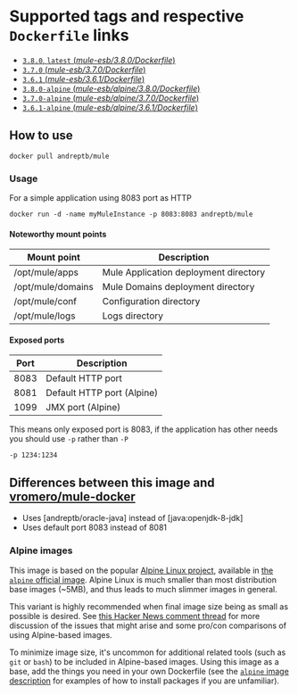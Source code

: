 # Supported tags and respective `Dockerfile` links


-	[`3.8.0`, `latest`  (*mule-esb/3.8.0/Dockerfile*)](https://github.com/andreptb/Dockerfiles/blob/master/mule-esb/3.8.0/Dockerfile)
-	[`3.7.0`  (*mule-esb/3.7.0/Dockerfile*)](https://github.com/andreptb/Dockerfiles/blob/master/mule-esb/3.7.0/Dockerfile)
-	[`3.6.1`  (*mule-esb/3.6.1/Dockerfile*)](https://github.com/andreptb/Dockerfiles/blob/master/mule-esb/3.6.1/Dockerfile)
-	[`3.8.0-alpine`  (*mule-esb/alpine/3.8.0/Dockerfile*)](https://github.com/andreptb/Dockerfiles/blob/master/mule-esb/alpine/3.8.0/Dockerfile)
-	[`3.7.0-alpine`  (*mule-esb/alpine/3.7.0/Dockerfile*)](https://github.com/andreptb/Dockerfiles/blob/master/mule-esb/alpine/3.7.0/Dockerfile)
-	[`3.6.1-alpine`  (*mule-esb/alpine/3.6.1/Dockerfile*)](https://github.com/andreptb/Dockerfiles/blob/master/mule-esb/alpine/3.6.1/Dockerfile)

## How to use
```
docker pull andreptb/mule
```

### Usage

For a simple application using 8083 port as HTTP

```
docker run -d -name myMuleInstance -p 8083:8083 andreptb/mule
```

#### Noteworthy mount points

| Mount point       | Description                                                     |
|------------------ |-----------------------------------------------------------------|
|/opt/mule/apps     | Mule Application deployment directory                           |
|/opt/mule/domains  | Mule Domains deployment directory                               |
|/opt/mule/conf     | Configuration directory                                         |
|/opt/mule/logs     | Logs directory                                                  |


#### Exposed ports

| Port | Description                                                     |
|----- |-----------------------------------------------------------------|
| 8083 | Default HTTP port                                               |
| 8081 | Default HTTP port (Alpine)                                      |
| 1099 | JMX port (Alpine)                                               |


This means only exposed port is 8083, if the application has other needs you should use `-p` rather than `-P`

```
-p 1234:1234
```

Differences between this image and [vromero/mule-docker](https://github.com/vromero/mule-docker)
----

* Uses [andreptb/oracle-java] instead of [java:openjdk-8-jdk]
* Uses default port 8083 instead of 8081

### Alpine images

This image is based on the popular [Alpine Linux project](http://alpinelinux.org), available in [the `alpine` official image](https://hub.docker.com/_/alpine). Alpine Linux is much smaller than most distribution base images (~5MB), and thus leads to much slimmer images in general.

This variant is highly recommended when final image size being as small as possible is desired. See [this Hacker News comment thread](https://news.ycombinator.com/item?id=10782897) for more discussion of the issues that might arise and some pro/con comparisons of using Alpine-based images.

To minimize image size, it's uncommon for additional related tools (such as `git` or `bash`) to be included in Alpine-based images. Using this image as a base, add the things you need in your own Dockerfile (see the [`alpine` image description](https://hub.docker.com/_/alpine/) for examples of how to install packages if you are unfamiliar).
